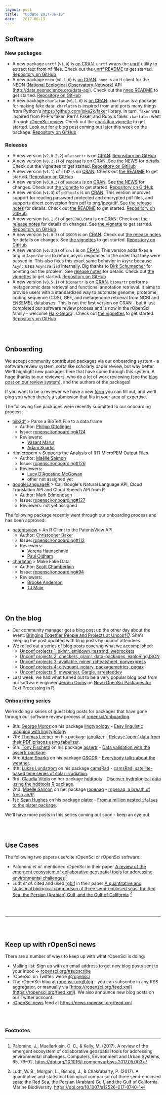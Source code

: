 ```yaml
---
layout: post
title:  "Update 2017-06-19"
date:   2017-06-19
---
```


## Software

### New packages

* A new package `unrtf` (`v1.0`) is [on CRAN](https://cran.rstudio.com/web/packages/unrtf). `unrtf` wraps the [unrtf](https://www.gnu.org/software/unrtf/) utility to extract text from rtf files. Check out the [unrtf README](https://github.com/ropensci/unrtf#unrtf) to get started. [Repository on GitHub][unrtf]
* A new package `nneo` (`v0.1.0`) is [on CRAN](https://cran.rstudio.com/web/packages/nneo). `nneo` is an R client for the NEON ([National Ecological Observatory Network](http://www.neonscience.org/)) API (<http://data.neonscience.org/data-api>). Check out the [nneo README](https://github.com/ropenscilabs/nneo#nneo) to get started. [Repository on GitHub][nneo]
* A new package `charlatan` (`v0.1.0`) is [on CRAN](https://cran.rstudio.com/web/packages/charlatan). `charlatan` is a package for making fake data. `charlatan` is inspired from and ports many things from Python's <https://github.com/joke2k/faker> library. In turn, `faker` was inspired from PHP's faker, Perl's Faker, and Ruby's faker. `charlatan` went through [rOpenSci review](https://github.com/ropensci/onboarding/issues/94). Check out the [charlatan vignette](https://cran.rstudio.com/web/packages/charlatan/vignettes/charlatan_vignette.html) to get started. Look out for a blog post coming out later this week on the package. [Repository on GitHub][charlatan]

### Releases

* A new version (`v2.0.2.2`) of `assertr` is on [CRAN](https://cran.rstudio.com/web/packages/assertr). [Repository on GitHub][assertr]
* A new version (`v0.2.1`) of `ropenaq` is on [CRAN](https://cran.rstudio.com/web/packages/ropenaq). See [the NEWS](https://cran.rstudio.com/web/packages/ropenaq/news.html) for details. Check out the vignettes to get started. [Repository on GitHub][ropenaq]
* A new version (`v1.1`) of `cld2` is on [CRAN](https://cran.rstudio.com/web/packages/cld2). Check out [the README](https://github.com/ropensci/cld2#cld2) to get started. [Repository on GitHub][cld2]
* A new version (`v0.0.3`) of `osmdata` is on [CRAN](https://cran.rstudio.com/web/packages/osmdata). See [the NEWS](https://cran.rstudio.com/web/packages/osmdata/news.html) for changes. Check out [the vignette](https://cran.rstudio.com/web/packages/osmdata/vignettes/osmdata.html) to get started. [Repository on GitHub][osmdata]
* A new version (`v1.3`) of `pdftools` is on [CRAN](https://cran.rstudio.com/web/packages/pdftools). This version improves support for reading password protected and encrypted pdf files, and supports direct conversion from pdf to png/jpeg/tiff. See [the release notes](https://github.com/ropensci/pdftools/releases/tag/v1.3) for details. Check out [the README](https://github.com/ropensci/pdftools#pdftools) to get started.  [Repository on GitHub][pdftools]
* A new version (`v0.1.6`) of `getCRUCLdata` is on [CRAN](https://cran.rstudio.com/web/packages/getCRUCLdata). Check out [the release notes](https://github.com/ropensci/getCRUCLdata/releases/tag/0.1.6) for details on changes. See [the vignette](https://cran.rstudio.com/web/packages/getCRUCLdata/vignettes/getCRUCLdata.html) to get started. [Repository on GitHub][getCRUCLdata]
* A new version (`v1.0.3`) of `GSODR` is on [CRAN](https://cran.rstudio.com/web/packages/GSODR). Check out [the release notes](https://github.com/ropensci/GSODR/releases/tag/1.0.3) for details on changes. See [the vignettes](https://cran.rstudio.com/web/packages/GSODR/) to get started. [Repository on GitHub][GSODR]
* A new version (`v0.3.8`) of `crul` is on [CRAN](https://cran.rstudio.com/web/packages/crul). This version adds fixes a bug in `AsyncVaried` to return async responses in the order that they were passed in. This also fixes this exact same behavior in `Async` because `Async` uses `AsyncVaried` internally. Big thanks to [Dirk Schumacher](https://github.com/dirkschumacher) for pointing out the problem. See [release notes](https://github.com/ropensci/crul/releases/tag/v0.3.8) for details. Check out [the vignettes](https://cran.rstudio.com/web/packages/crul/vignettes/) to get started.  [Repository on GitHub][crul]
* A new version (`v0.5.1`) of `biomartr` is on [CRAN](https://cran.rstudio.com/web/packages/biomartr). `biomartr` performs metagenomic data retrieval and functional annotation retrieval. It aims to provide users with a standardized way to automate genome, proteome, coding sequence (CDS), GFF, and metagenome retrieval from NCBI and ENSEMBL databases. This is not the first version on CRAN - but it just completed our software review process and is now in the rOpenSci family - welcome [Hajk-Georg](https://github.com/HajkD)!. Check out [the vignettes](https://cran.rstudio.com/web/packages/biomartr/vignettes/) to get started. [Repository on GitHub][biomartr]

<br><br>

## Onboarding

We accept community contributed packages via our onboarding system - a software review system, sorta like scholarly paper review, but way better. We'll highlight new packages here that have come through this system. A huge thanks to our reviewers, who do a lot of work reviewing (see the [blog post on our review system](https://ropensci.org/blog/2016/03/28/software-review)),
and the authors of the packages!

If you want to be a reviewer we have a new [form](https://ropensci.org/onboarding/) you can fill out, and we'll ping you when there's a submission that fits in your area of expertise.

The following five packages were recently submitted to our onboarding process:

* [bib2df][] > Parse a BibTeX File to a data.frame
    * Author: [Philipp Ottolinger](https://github.com/ottlngr)
    * Issue: [ropensci/onboarding#124](https://github.com/ropensci/onboarding/issues/124)
    * Reviewers:
        * [Vasant Marur](https://github.com/vasantm)
        * [Adam Sparks](https://github.com/adamhsparks)
* [rtimicropem][] > Supports the Analysis of RTI MicroPEM Output Files
    * Author: [Maëlle Salmon](https://github.com/timtrice)
    * Issue: [ropensci/onboarding#126](https://github.com/ropensci/onboarding/issues/126)
    * Reviewers:
        * [Lucy D'Agostino McGowan](https://github.com/LucyMcGowan)
        * other not assigned yet
* [googleLanguageR][] > Call Google's Natural Language API, Cloud Translation API and Cloud Speech API from R
    * Author: [Mark Edmondson](https://github.com/MarkEdmondson1234)
    * Issue: [ropensci/onboarding#127](https://github.com/ropensci/onboarding/issues/127)
    * Reviewers: not yet assigned

The following package recently went through our onboarding process and has been approved:

* [patentsview][] > An R Client to the PatentsView API
    * Author: [Christopher Baker](https://github.com/sckott)
    * Issue: [ropensci/onboarding#112](https://github.com/ropensci/onboarding/issues/112)
    * Reviewers:
        * [Verena Haunschmid](https://github.com/expectopatronum)
        * [Paul Oldham](https://github.com/poldham)
* [charlatan][] > Make Fake Data
    * Author: [Scott Chamberlain](https://github.com/sckott)
    * Issue: [ropensci/onboarding#94](https://github.com/ropensci/onboarding/issues/94)
    * Reviewers:
        * [Brooke Anderson](https://github.com/geanders)
        * [TJ Mahr](https://github.com/tjmahr)


<br><br>




## On the blog

* Our community manager got a blog post up the other day about the event: [Bringing Together People and Projects at Unconf17](https://ropensci.org/blog/blog/2017/06/02/unconf2017). She's keeping the post updated with blog posts by unconf attendees.
* We rolled out a series of blog posts covering what we accomplished:
    * [Unconf projects 1: skimr, emldown, testrmd, webrockets](https://ropensci.org/blog/blog/2017/06/05/unconf_recap_1)
    * [Unconf projects 2: checkers, gramr, data-packages, exploRingJSON](https://ropensci.org/blog/blog/2017/06/06/unconf_recap_2)
    * [Unconf projects 3: available, miner, rcheatsheet, ponyexpress](https://ropensci.org/blog/blog/2017/06/07/unconf_projects_3)
    * [Unconf projects 4: cityquant, notary, packagemetrics, pegax](https://ropensci.org/blog/blog/2017/06/08/unconf_recap_4)
    * [Unconf projects 5: mwparser, Gargle, arresteddev](https://ropensci.org/blog/blog/2017/06/09/unconf_recap_5)
* Last week, we had what turned out to be a very popular blog post from our software engineer [Jeroen Ooms](https://ropensci.org/about/#staff) on [New rOpenSci Packages for Text Processing in R](https://ropensci.org/blog/blog/2017/06/13/ropensci_text_tools)

### Onboarding series

We're doing a series of guest blog posts for packages that have gone through our software review process at [ropensci/onboarding](https://github.com/ropensci/onboarding/).

* 8th: [George Moroz](https://www.hse.ru/en/org/persons/103489498#teaching) on his package [lingtypology][lingtypology] - [Easy linguistic mapping with lingtypology](https://ropensci.org/blog/blog/2017/05/16/lingtypology).
* 7th: [Thomas Leeper](http://thomasleeper.com/) on his package [tabulizer][] - [Release 'open' data from their PDF prisons using tabulizer](https://ropensci.org/blog/blog/2017/04/18/tabulizer).
* 6th: [Tony Fischetti](http://www.onthelambda.com/) on his package [assertr][] - [Data validation with the assertr package](https://ropensci.org/blog/blog/2017/04/11/assertr).
* 5th: [Adam Sparks](https://github.com/adamhsparks) on his package [GSODR][] - [Everybody talks about the weather](https://ropensci.org/blog/blog/2017/04/04/gsodr).
* 4th: [Lukas Lundstrom](https://github.com/lukas-rokka) on his package [camsRad][] - [camsRad, satellite-based time series of solar irradiation](https://ropensci.org/blog/blog/2017/03/21/camsrad).
* 3rd: [Claudia Vitolo](https://claudiavitolo.com/) on her package [hddtools][] - [Discover hydrological data using the hddtools R package](https://ropensci.org/blog/blog/2017/03/07/hddtools).
* 2nd: [Maëlle Salmon](http://www.masalmon.eu/) on her package [ropenaq][] - [ropenaq, a breath of fresh air/R](https://ropensci.org/blog/blog/2017/02/21/ropenaq).
* 1st: [Sean Hughes](https://github.com/seaaan) on his package [plater][] - [From a million nested `ifelse`s to the plater package](https://ropensci.org/blog/blog/2017/02/06/plater-blog-post).

We'll have more posts in this series coming out soon - keep an eye out.

<br><br>



## Use Cases

The following two papers use/cite rOpenSci or rOpenSci software:

* Palomino _et al_. mentioned rOpenSci in their paper [A review of the emergent ecosystem of collaborative geospatial tools for addressing environmental challenges](https://doi.org/10.1016/j.compenvurbsys.2017.05.003) [^1]
* Ludt _et al_. cited and used [rgbif][rgbif] in their paper [A quantitative and statistical biological comparison of three semi-enclosed seas: the Red Sea, the Persian (Arabian) Gulf, and the Gulf of California](https://doi.org/10.1007/s12526-017-0740-1) [^2]

<br><br>

-----------------------------

<br><br>

## Keep up with rOpenSci news

There are a number of ways to keep up with what rOpenSci is doing:

* Mailing list: Sign up with an email address to get new blog posts sent to your inbox -> [ropensci.org/#subscribe](https://ropensci.org/#subscribe)
* rOpenSci on Twitter: we're [@ropensci](https://twitter.com/ropensci)
* The rOpenSci blog at [ropensci.org/blog](https://ropensci.org/blog) - you can subscribe in any RSS aggregator, or manually via [https://ropensci.org/feed.xml](https://ropensci.org/feed.xml). We also announce new blog posts on our Twitter account.
* [rOpenSci news](https://news.ropensci.org/) feed at <https://news.ropensci.org/feed.xml>

[roadoi]: https://github.com/njahn82/roadoi
[hoardr]: https://github.com/ropensci/hoardr
[crul]: https://github.com/ropensci/crul
[camsRad]: https://github.com/ropenscilabs/camsRad
[hddtools]: https://github.com/ropensci/hddtools
[GSODR]: https://github.com/ropensci/GSODR
[rgbif]: https://github.com/ropensci/rgbif
[rbison]: https://github.com/ropensci/rbison
[ropenaq]: https://github.com/ropensci/ropenaq
[plater]: https://github.com/ropensci/plater
[tabulizer]: https://github.com/ropensci/tabulizer
[assertr]: https://github.com/ropensci/assertr
[patentsview]: https://github.com/crew102/patentsview
[gitlabr]: https://github.com/jirkalewandowski/gitlabr
[cyphr]: https://github.com/richfitz/cyphr
[lingtypology]: https://github.com/ropensci/lingtypology
[webmockr]: https://github.com/ropensci/webmockr
[vcr]: https://github.com/ropensci/vcr
[opencage]: https://github.com/ropensci/opencage
[osmdata]: https://github.com/ropensci/osmdata
[stplanr]: https://github.com/ropensci/stplanr
[bomrang]: https://github.com/ToowoombaTrio/bomrang
[bittrex]: https://github.com/kaneplusplus/bittrex
[RefManageR]: https://github.com/mwmclean/RefManageR
[rrricanes]: https://github.com/timtrice/rrricanes
[bikedata]: https://github.com/mpadge/bikedata
[cld2]: https://github.com/ropensci/cld2
[eechidna]: https://github.com/ropensci/eechidna
[plotly]: https://github.com/ropensci/plotly
[rentrez]: https://github.com/ropensci/rentrez
[graphql]: https://github.com/ropensci/graphql

[bib2df]: https://github.com/ottlngr/bib2df
[rtimicropem]: https://github.com/maelle/rtimicropem
[googleLanguageR]: https://github.com/MarkEdmondson1234/googleLanguageR
[patentsview]: https://github.com/ropensci/patentsview
[charlatan]: https://github.com/ropensci/charlatan

[unrtf]: https://github.com/ropensci/unrtf
[nneo]: https://github.com/ropenscilabs/nneo
[pdftools]: https://github.com/ropensci/pdftools
[getCRUCLdata]: https://github.com/ropensci/getCRUCLdata
[biomartr]: https://github.com/ropensci/biomartr

<br><br>

### Footnotes

[^1]: Palomino, J., Muellerklein, O. C., & Kelly, M. (2017). A review of the emergent ecosystem of collaborative geospatial tools for addressing environmental challenges. Computers, Environment and Urban Systems, 65, 79–92. <https://doi.org/10.1016/j.compenvurbsys.2017.05.003>
[^2]: Ludt, W. B., Morgan, L., Bishop, J., & Chakrabarty, P. (2017). A quantitative and statistical biological comparison of three semi-enclosed seas: the Red Sea, the Persian (Arabian) Gulf, and the Gulf of California. Marine Biodiversity. <https://doi.org/10.1007/s12526-017-0740-1>
